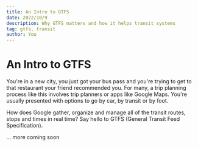 ```yaml
---
title: An Intro to GTFS
date: 2022/10/9
description: Why GTFS matters and how it helps transit systems
tag: gtfs, transit
author: You
---
```


# An Intro to GTFS

You're in a new city, you just got your bus pass and you're trying to get to that restaurant your friend recommended you. For many, a trip planning process like this involves trip planners or apps like Google Maps. You're usually presented with options to go by car, by transit or by foot. 

How does Google gather, organize and manage all of the transit routes, stops and times in real time? Say hello to GTFS (General Transit Feed Specification).


... more coming soon

